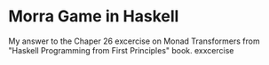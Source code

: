 # Morra Game in Haskell
My answer to the Chaper 26 excercise on Monad Transformers from "Haskell Programming from First Principles" book. exxcercise 
